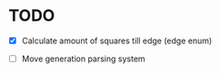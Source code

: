 # TODO

- [x] Calculate amount of squares till edge (edge enum)

- [ ] Move generation parsing system

